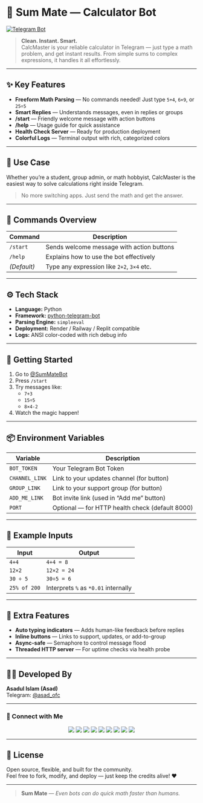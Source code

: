 # 🧮 Sum Mate — Calculator Bot  
[![Telegram Bot](https://img.shields.io/badge/Launch%20Bot-SumMate-2CA5E0?logo=telegram&style=for-the-badge)](https://t.me/SumMateBot)

> **Clean. Instant. Smart.**  
> CalcMaster is your reliable calculator in Telegram — just type a math problem, and get instant results. From simple sums to complex expressions, it handles it all effortlessly.

---

## ✨ Key Features

- **Freeform Math Parsing** — No commands needed! Just type `5+4`, `6×9`, or `25÷5`  
- **Smart Replies** — Understands messages, even in replies or groups  
- **/start** — Friendly welcome message with action buttons  
- **/help** — Usage guide for quick assistance  
- **Health Check Server** — Ready for production deployment  
- **Colorful Logs** — Terminal output with rich, categorized colors  

---

## 🧠 Use Case

Whether you’re a student, group admin, or math hobbyist, CalcMaster is the easiest way to solve calculations right inside Telegram.

> No more switching apps. Just send the math and get the answer.

---

## 📜 Commands Overview

| Command     | Description                                  |
|-------------|----------------------------------------------|
| `/start`    | Sends welcome message with action buttons    |
| `/help`     | Explains how to use the bot effectively      |
| *(Default)* | Type any expression like `2+2`, `3×4` etc.   |

---

## ⚙️ Tech Stack

- **Language:** Python  
- **Framework:** [python-telegram-bot](https://github.com/python-telegram-bot/python-telegram-bot)  
- **Parsing Engine:** `simpleeval`  
- **Deployment:** Render / Railway / Replit compatible  
- **Logs:** ANSI color-coded with rich debug info  

---

## 🚀 Getting Started

1. Go to [@SumMateBot](https://t.me/SumMateBot)  
2. Press `/start`  
3. Try messages like:
   - `7+3`
   - `15÷5`
   - `8×4-2`
4. Watch the magic happen!

---

## 📦 Environment Variables

| Variable        | Description                                  |
|-----------------|----------------------------------------------|
| `BOT_TOKEN`     | Your Telegram Bot Token                      |
| `CHANNEL_LINK`  | Link to your updates channel (for button)    |
| `GROUP_LINK`    | Link to your support group (for button)      |
| `ADD_ME_LINK`   | Bot invite link (used in “Add me” button)    |
| `PORT`          | Optional — for HTTP health check (default 8000) |

---

## 🧪 Example Inputs

| Input           | Output          |
|-----------------|-----------------|
| `4+4`           | `4+4 = 8`       |
| `12×2`          | `12×2 = 24`     |
| `30 ÷ 5`        | `30÷5 = 6`      |
| `25% of 200`    | Interprets `%` as `*0.01` internally |

---

## 🧰 Extra Features

- **Auto typing indicators** — Adds human-like feedback before replies  
- **Inline buttons** — Links to support, updates, or add-to-group  
- **Async-safe** — Semaphore to control message flood  
- **Threaded HTTP server** — For uptime checks via health probe  

---

## 👨‍💻 Developed By

**Asadul Islam (Asad)**  
Telegram: [@asad_ofc](https://t.me/asad_ofc)

---

### 💌 Connect with Me

<p align="center">
  <a href="https://t.me/asad_ofc"><img src="https://img.shields.io/badge/Telegram-2CA5E0?style=for-the-badge&logo=telegram&logoColor=white" /></a>
  <a href="mailto:mr.asadul.islam00@gmail.com"><img src="https://img.shields.io/badge/Gmail-D14836?style=for-the-badge&logo=gmail&logoColor=white" /></a>
  <a href="https://youtube.com/@asad_ofc"><img src="https://img.shields.io/badge/YouTube-FF0000?style=for-the-badge&logo=youtube&logoColor=white" /></a>
  <a href="https://instagram.com/aasad_ofc"><img src="https://img.shields.io/badge/Instagram-E4405F?style=for-the-badge&logo=instagram&logoColor=white" /></a>
  <a href="https://tiktok.com/@asad_ofc"><img src="https://img.shields.io/badge/TikTok-000000?style=for-the-badge&logo=tiktok&logoColor=white" /></a>
  <a href="https://x.com/asad_ofc"><img src="https://img.shields.io/badge/X-000000?style=for-the-badge&logo=twitter&logoColor=white" /></a>
  <a href="https://facebook.com/aasad.ofc"><img src="https://img.shields.io/badge/Facebook-1877F2?style=for-the-badge&logo=facebook&logoColor=white" /></a>
  <a href="https://www.threads.net/@aasad_ofc"><img src="https://img.shields.io/badge/Threads-000000?style=for-the-badge&logo=threads&logoColor=white" /></a>
  <a href="https://discord.com/users/1067999831416635473"><img src="https://img.shields.io/badge/Discord-asad__ofc-5865F2?style=for-the-badge&logo=discord&logoColor=white" /></a>
</p>

---

## 📄 License

Open source, flexible, and built for the community.  
Feel free to fork, modify, and deploy — just keep the credits alive! ❤️

---

> **Sum Mate** — *Even bots can do quick math faster than humans.*
